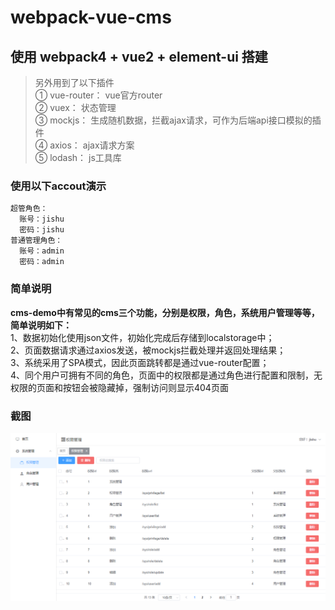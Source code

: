# webpack-vue-cms
## 使用 webpack4 + vue2 + element-ui 搭建

> 另外用到了以下插件<br>
> ① vue-router： vue官方router<Br>
> ② vuex： 状态管理<Br>
> ③ mockjs： 生成随机数据，拦截ajax请求，可作为后端api接口模拟的插件<Br>
> ④ axios： ajax请求方案<Br>
> ⑤ lodash： js工具库

### 使用以下accout演示
``` bash
超管角色：
  账号：jishu
  密码：jishu
普通管理角色：
  账号：admin
  密码：admin
```

### 简单说明
<strong>cms-demo中有常见的cms三个功能，分别是权限，角色，系统用户管理等等，简单说明如下： </strong><br>
1、数据初始化使用json文件，初始化完成后存储到localstorage中；<br>
2、页面数据请求通过axios发送，被mockjs拦截处理并返回处理结果；<br>
3、系统采用了SPA模式，因此页面跳转都是通过vue-router配置；<br>
4、同个用户可拥有不同的角色，页面中的权限都是通过角色进行配置和限制，无权限的页面和按钮会被隐藏掉，强制访问则显示404页面<br>

### 截图
<img src="https://github.com/xiaoPxie/webpack-vue-cms/blob/master/%E7%A4%BA%E4%BE%8B/%E7%A4%BA%E4%BE%8B.png" alt="界面截图"/>
